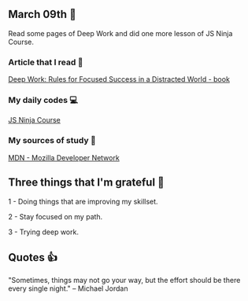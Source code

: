 ## March 09th :pushpin:

Read some pages of Deep Work and did one more lesson of JS Ninja Course.  

### Article that I read :newspaper:

[Deep Work: Rules for Focused Success in a Distracted World - book](https://www.amazon.com.br/Deep-Work-Focused-Success-Distracted/dp/1455586692)

### My daily codes :computer:

[JS Ninja Course](https://github.com/matheusmazeto/curso-javascript-ninja)

### My sources of study :scroll:

[MDN - Mozilla Developer Network](https://developer.mozilla.org/pt-BR/docs/Web/JavaScript/)

## Three things that I'm grateful :pray:

1 - Doing things that are improving my skillset.

2 - Stay focused on my path.

3 - Trying deep work.

## Quotes :thumbsup:

"Sometimes, things may not go your way, but the effort should be there every single night." – Michael Jordan


